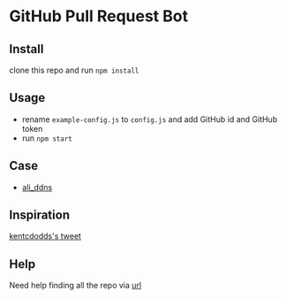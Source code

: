 # GitHub Pull Request Bot

## Install

clone this repo and run `npm install`

## Usage

- rename `example-config.js` to `config.js` and add GitHub id and GitHub token
- run `npm start`

## Case

- [ali_ddns](https://github.com/JinLinGan/ali_ddns/pull/1)

## Inspiration

[kentcdodds's tweet](https://twitter.com/kentcdodds/status/948610905373335552)

## Help

Need help finding all the repo via [url](https://github.com/search?l=Markdown&p=2&q=href%3D%27https%3A%2F%2Fapp.codesponsor.io%2Flink&type=Code&utf8=%E2%9C%93)
